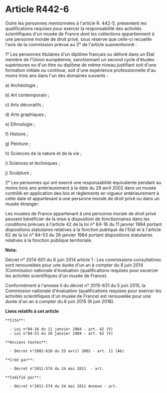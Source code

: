 # Article R442-6

Outre les personnes mentionnées à l'article R. 442-5, présentent les qualifications requises pour exercer la responsabilité
des activités scientifiques d'un musée de France dont les collections appartiennent à une personne morale de droit privé,
sous réserve que celle-ci recueille l'avis de la commission prévue au 2° de l'article susmentionné :

1° Les personnes titulaires d'un diplôme français ou délivré dans un Etat membre de l'Union européenne, sanctionnant un
second cycle d'études supérieures ou d'un titre ou diplôme de même niveau justifiant soit d'une formation initiale ou
continue, soit d'une expérience professionnelle d'au moins trois ans dans l'un des domaines suivants :

a) Archéologie ;

b) Art contemporain ;

c) Arts décoratifs ;

d) Arts graphiques ;

e) Ethnologie ;

f) Histoire ;

g) Peinture ;

h) Sciences de la nature et de la vie ;

i) Sciences et techniques ;

j) Sculpture ;

2° Les personnes qui ont exercé une responsabilité équivalente pendant au moins trois ans antérieurement à la date du 29
avril 2002 dans un musée contrôlé en application des lois et règlements en vigueur antérieurement à cette date et appartenant
à une personne morale de droit privé ou dans un musée étranger.

Les musées de France appartenant à une personne morale de droit privé peuvent bénéficier de la mise à disposition de
fonctionnaires dans les conditions prévues à l'article 42 de la loi n° 84-16 du 11 janvier 1984 portant dispositions
statutaires relatives à la fonction publique de l'Etat et à l'article 62 de la loi n° 84-53 du 26 janvier 1984 portant
dispositions statutaires relatives à la fonction publique territoriale.

**Nota:**

Décret n° 2014-601 du 6 juin 2014 article 1 : Les commissions consultatives sont renouvelées pour une durée d'un an à compter
du 8 juin 2014 (Commission nationale d'évaluation (qualifications requises pour excercer les activités scientifiques d'un
musée de France).

Conformément à l'annexe II du décret n° 2015-631 du 5 juin 2015, la Commission nationale d'évaluation (qualifications
requises pour exercer les activités scientifiques d'un musée de France) est renouvelée pour une durée d'un an à compter du 8
juin 2015 (8 juin 2016).

**Liens relatifs à cet article**

	**Cite**:

	  - Loi n°84-16 du 11 janvier 1984 - art. 42 (V)
	  - Loi n°84-53 du 26 janvier 1984 - art. 62 (V)

	**Anciens textes**:

	  - Décret n°2002-628 du 25 avril 2002 - art. 11 (Ab)

	**Créé par**:

	  - Décret n°2011-574 du 24 mai 2011  - art.

	**Codifié par**:

	  - Décret n°2011-574 du 24 mai 2011 Annexe - art.
